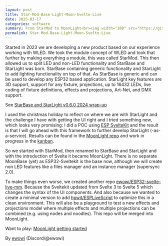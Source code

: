 ```yaml
---
layout: post
title: Star-Mod-Base-Light-Moon-Svelte-Live
date: 2025-03-17
categories: software
summary: From StarMod to MoonLight<br><img width="100" src="https://github.com/user-attachments/assets/620f7c41-8078-4024-b2a0-39a7424f9678">
permalink: Star-Mod-Base-Light-Moon-Svelte-Live
---
```


Started in 2023 we are developing a new product based on our experience working with WLED. We took the module concept of WLED and took that further by making everything a module, this was called StarMod. This then allowed us to split LED and non-LED functionality and StarBase and StarLight was born. StarBase containing generic functionality and StarLight to add lighting functionality on top of that. As StarBase is generic and can be used to develop any ESP32 based application. StarLight key features are 3D support, support for any fixture, projections, up to 16432 LEDs, live coding of fixture definitions, effects and projections, Art-Net, and DMX support.

See [StarBase and StarLight v0.6.0 2024 wrap-up](https://moonmodules.org/star-v060)

I used the christmas holiday to reflect on where we are with StarLight and the challenge I have with getting the UI right and I tried something new, which looks very promising: I did a POC using [ESP SvelteKit](https://github.com/theelims/ESP32-sveltekit) and the result is that I will go ahead with this framework to further develop StarLight (-as-a-service). Results can be found in the [MoonLight repo](https://github.com/MoonModules/MoonLight) and work in progress in the [kanban](https://github.com/users/MoonModules/projects/2).

So we started with StarMod, then renamed to StarBase and StarLight and with the introduction of Svelte it became MoonLight. There is no separate MoonBase (yet) as ESP32-Sveltekit is the base now, although we will create non LED features like a files manager and an instance manager (supersync 2.0).

To make things even worse, we created another repo [ewowi/ESP32-svelte-live-mm](https://github.com/ewowi/ESP32-svelte-live-mm). Because the Sveltekit updated from Svelte 3 to Svelte 5 which changes the syntax of the UI components. And also because we wanted to create a minimal version to add [hpwit/ESPLiveScript](https://github.com/hpwit/ESPLiveScript) to optimize this in a clean environment. This will also be a playground to test a new effects and projections model where multiple effects and multiple projections can be combined (e.g. using nodes and noodles). This repo will be merged into MoonLight.

Want to play: [MoonLight getting started](https://moonmodules.org/MoonLight/general/gettingstarted/)

By [ewowi](https://github.com/ewowi)
(Discord/@ewowi)